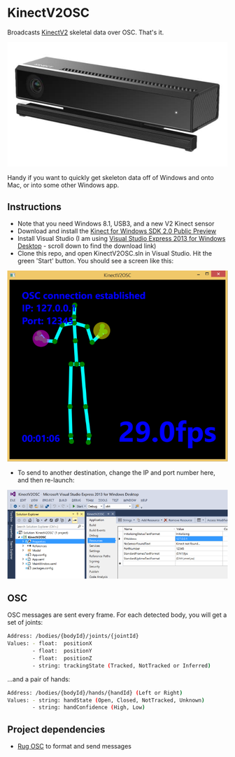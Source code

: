 KinectV2OSC
===========
Broadcasts [KinectV2](http://www.microsoft.com/en-us/kinectforwindows/purchase/) skeletal data over OSC. That's it.

![A Kinect V2 sensor](kinect.jpg)

Handy if you want to quickly get skeleton data off of Windows and onto Mac, or into some other Windows app.

Instructions
------------
- Note that you need Windows 8.1, USB3, and a new V2 Kinect sensor
- Download and install the [Kinect for Windows SDK 2.0 Public Preview](http://www.microsoft.com/en-us/download/details.aspx?id=43661)
- Install Visual Studio (I am using [Visual Studio Express 2013 for Windows Desktop](http://www.visualstudio.com/en-us/products/visual-studio-express-vs.aspx) - scroll down to find the download link)
- Clone this repo, and open KinectV2OSC.sln in Visual Studio. Hit the green 'Start' button. You should see a screen like this:

![Screenshot of KinectV2OSC in action](screenshot.png)

- To send to another destination, change the IP and port number here, and then re-launch:

![How to configure IP and port number](config.png)

OSC
---
OSC messages are sent every frame. For each detected body, you will get a set of joints:

```sh
Address: /bodies/{bodyId}/joints/{jointId}
Values: - float:  positionX
        - float:  positionY
        - float:  positionZ
        - string: trackingState (Tracked, NotTracked or Inferred)
```

...and a pair of hands:

```sh
Address: /bodies/{bodyId}/hands/{handId} (Left or Right)
Values: - string: handState (Open, Closed, NotTracked, Unknown)
        - string: handConfidence (High, Low)
```

Project dependencies
--------------------
- [Rug OSC](https://www.nuget.org/packages/Rug.Osc/) to format and send messages
